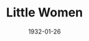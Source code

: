 ---
title: Little Women
date: 1932-01-26
closing_date: 
layout: productions
featured_image: 
image_caption:
image_credit:
playbill:
category:
Theatre: Theatre Jacksonville
cast:
  Amy: Agatha Smith
  Hannah Mullett: Anne C. Lalor
  Laurie: Carl Cesery
  Jo: Dorothy McKinnon
  Meg: Edith Simmons
  Professor Bhaer: Edward Goodman
  Mrs. March: Gertrude F. Jacobi
  Mr. March: Isaac Peiser
  Mr. Laurence: Joseph Byrnes
  Aunt March: Marguerite Culp
  Beth: Mary Keen
  John Brooke: Stokes Perry
crew:
  Director: Philip Devlin
  Costumes: Will Louis
  Staging: Anne C. Lalor
understudies:
orchestra:
external_links:
---